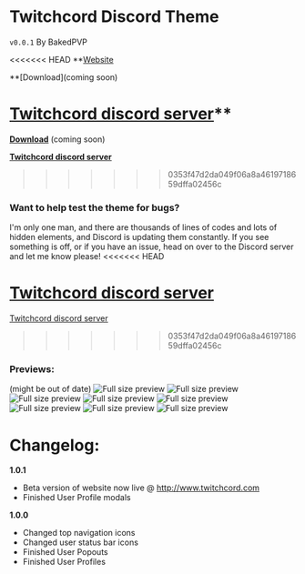 # Twitchcord Discord Theme
`v0.0.1` By BakedPVP

<<<<<<< HEAD
**[Website](http://www.twitchcord.com)

**[Download](coming soon)

[Twitchcord discord server](https://discord.me/twitchcord)**
=======
**[Download](http://www.twitchcord.com)** (coming soon)

**[Twitchcord discord server](http://discord.me/twitchcord)**

>>>>>>> 0353f47d2da049f06a8a4619718659dffa02456c

### Want to help test the theme for bugs?
I'm only one man, and there are thousands of lines of codes
and lots of hidden elements, and Discord is updating
them constantly. If you see something is off, or if you have
an issue, head on over to the Discord server and let me know
please!
<<<<<<< HEAD

[Twitchcord discord server](https://discord.me/twitchcord)
=======
[Twitchcord discord server](http://discord.me/twitchcord)

>>>>>>> 0353f47d2da049f06a8a4619718659dffa02456c

### Previews:
(might be out of date)
![Full size preview](http://www.dperolio.com/Twitchcord/images/preview-1.jpg)
![Full size preview](http://www.dperolio.com/Twitchcord/images/preview-2.jpg)
![Full size preview](http://www.dperolio.com/Twitchcord/images/preview-3.jpg)
![Full size preview](http://www.dperolio.com/Twitchcord/images/preview-4.jpg)
![Full size preview](http://www.dperolio.com/Twitchcord/images/preview-5.jpg)
![Full size preview](http://www.dperolio.com/Twitchcord/images/preview-6.jpg)
![Full size preview](http://www.dperolio.com/Twitchcord/images/preview-7.jpg)
![Full size preview](http://www.dperolio.com/Twitchcord/images/preview-8.jpg)


# Changelog:
**1.0.1**
- Beta version of website now live @ http://www.twitchcord.com
- Finished User Profile modals

**1.0.0**
- Changed top navigation icons
- Changed user status bar icons
- Finished User Popouts
- Finished User Profiles